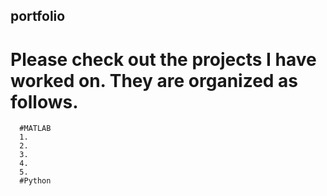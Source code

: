 ## portfolio
# Please check out the projects I have worked on. They are organized as follows. 
      #MATLAB
      1. 
      2. 
      3. 
      4. 
      5. 
      #Python
